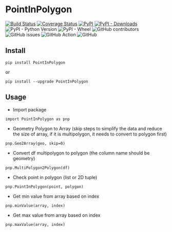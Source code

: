 # PointInPolygon

[![Build Status](https://travis-ci.com/Iceloof/PointInPolygon.svg)](https://travis-ci.com/Iceloof/PointInPolygon)
[![Coverage Status](https://coveralls.io/repos/github/Iceloof/PointInPolygon/badge.svg)](https://coveralls.io/github/Iceloof/PointInPolygon)
[![PyPI](https://img.shields.io/pypi/v/PointInPolygon)](https://pypi.org/project/PointInPolygon/)
[![PyPI - Downloads](https://img.shields.io/pypi/dm/PointInPolygon)](https://pypistats.org/packages/pointinpolygon)
![PyPI - Python Version](https://img.shields.io/pypi/pyversions/PointInPolygon)
![PyPI - Wheel](https://img.shields.io/pypi/wheel/PointInPolygon)
![GitHub contributors](https://img.shields.io/github/contributors/Iceloof/PointInPolygon)
![GitHub issues](https://img.shields.io/github/issues-raw/Iceloof/PointInPolygon)
![GitHub Action](https://github.com/Iceloof/PointInPolygon/workflows/GitHub%20Action/badge.svg)
![GitHub](https://img.shields.io/github/license/Iceloof/PointInPolygon)

## Install
```
pip install PointInPolygon
```
or
```
pip install --upgrade PointInPolygon
```
## Usage
- Import package
```
import PointInPolygon as pnp
```
- Geometry Polygon to Array (skip steps to simplify the data and reduce the size of array, if it is multipolygon, it needs to convert to polygon first)
```
pnp.Geo2Array(geo, skip=0)
```
- Convert df multipolygon to polygon (the column name should be geometry)
```
pnp.MultiPolygon2Polygon(df)
```
- Check point in polygon (list or 2D tuple)
```
pnp.PointInPolygon(point, polygon)
```
- Get min value from array based on index
```
pnp.minValue(array, index)
```
- Get max value from array based on index
```
pnp.maxValue(array, index)
```
